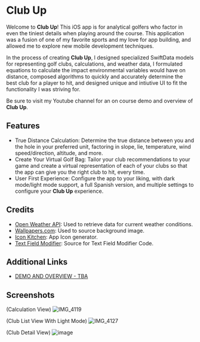 # Club Up

Welcome to **Club Up**! This iOS app is for analytical golfers who factor in even the tiniest details when playing around the course. This application was a fusion of one of my favorite sports and my love for app building, and allowed me to explore new mobile development techniques.

In the process of creating **Club Up**, I designed specialized SwiftData models for representing golf clubs, calculations, and weather data, I formulated equations to calculate the impact environmental variables would have on distance, composed algorithms to quickly and accurately determine the best club for a player to hit, and designed unique and intiutive UI to fit the functionality I was striving for.

Be sure to visit my Youtube channel for an on course demo and overview of **Club Up**.


## Features

- True Distance Calculation: Determine the true distance between you and the hole in your preferred unit, factoring in slope, lie, temperature, wind speed/direction, altitude, and more.
- Create Your Virtual Golf Bag: Tailor your club recommendations to your game and create a virtual representation of each of your clubs so that the app can give you the right club to hit, every time.
- User First Experience: Configure the app to your liking, with dark mode/light mode support, a full Spanish version, and multiple settings to configure your **Club Up** experience.

## Credits
- [Open Weather API](https://openweathermap.org/api): Used to retrieve data for current weather conditions.
- [Wallpapers.com](https://wallpapers.com/): Used to source background image.
- [Icon Kitchen](https://icon.kitchen): App Icon generator.
- [Text Field Modifier](https://sanzaru84.medium.com/): Source for Text Field Modifier Code.

## Additional Links
- [DEMO AND OVERVIEW - TBA]()

## Screenshots

(Calculation View)
![IMG_4119](https://github.com/phillt3/ClubUp/assets/46726184/712706fb-6146-4845-8ed2-7b59b98f6b39)

(Club List View With Light Mode)
![IMG_4127](https://github.com/phillt3/ClubUp/assets/46726184/47317cf0-800a-4473-b6de-d9b1492efee0)

(Club Detail View)
![image](https://github.com/phillt3/ClubUp/assets/46726184/cd93a9ee-e477-4d73-b38e-f1cf1111c3bd)



